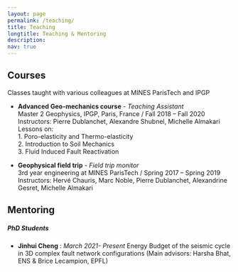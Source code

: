 ```yaml
---
layout: page
permalink: /teaching/
title: Teaching 
longtitle: Teaching & Mentoring
description: 
nav: true
---
```

## Courses
Classes taught with various colleagues at MINES ParisTech and IPGP

* ​__Advanced Geo-mechanics course__ - ​_Teaching Assistant_ \
 ​Master 2 Geophysics, IPGP, Paris, France / Fall 2018 – Fall 2020 \
 ​​Instructors: Pierre Dublanchet, Alexandre Shubnel, Michelle Almakari \
 ​Lessons on: \
    ​​1. Poro-elasticity and Thermo-elasticity \
    ​​​2. Introduction to Soil Mechanics \
    ​​​​3. Fluid Induced Fault Reactivation 

* ​__Geophysical field trip__ - ​_Field trip monitor_ \
​3rd year engineering at MINES ParisTech / Spring 2017 – Spring 2019 \
​Instructors: Hervé Chauris, Marc Noble, Pierre Dublanchet, Alexandrine Gesret, Michelle Almakari 


## Mentoring
##### PhD Students 
* __Jinhui Cheng__ : _March 2021- Present_
Energy Budget of the seismic cycle in 3D complex fault network configurations (Main advisors: Harsha Bhat, ENS & Brice Lecampion, EPFL)
